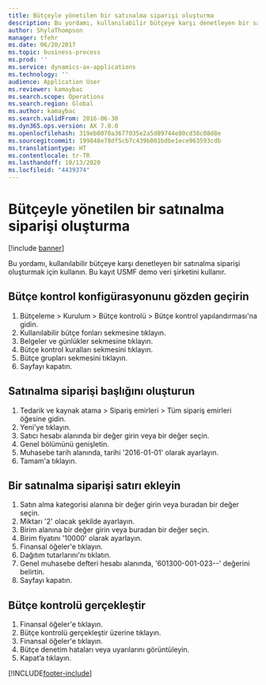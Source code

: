 ```yaml
---
title: Bütçeyle yönetilen bir satınalma siparişi oluşturma
description: Bu yordamı, kullanılabilir bütçeye karşı denetleyen bir satınalma siparişi oluşturmak için kullanın.
author: ShylaThompson
manager: tfehr
ms.date: 06/20/2017
ms.topic: business-process
ms.prod: ''
ms.service: dynamics-ax-applications
ms.technology: ''
audience: Application User
ms.reviewer: kamaybac
ms.search.scope: Operations
ms.search.region: Global
ms.author: kamaybac
ms.search.validFrom: 2016-06-30
ms.dyn365.ops.version: AX 7.0.0
ms.openlocfilehash: 319eb0070a3677035e2a5d89744e80cd38c08d8e
ms.sourcegitcommit: 199848e78df5cb7c439b001bdbe1ece963593cdb
ms.translationtype: HT
ms.contentlocale: tr-TR
ms.lasthandoff: 10/13/2020
ms.locfileid: "4439374"
---
```

# <a name="create-a-purchase-order-governed-by-budget"></a>Bütçeyle yönetilen bir satınalma siparişi oluşturma

[!include [banner](../../includes/banner.md)]

Bu yordamı, kullanılabilir bütçeye karşı denetleyen bir satınalma siparişi oluşturmak için kullanın. Bu kayıt USMF demo veri şirketini kullanır.


## <a name="review-the-budget-control-configuration"></a>Bütçe kontrol konfigürasyonunu gözden geçirin
1. Bütçeleme > Kurulum > Bütçe kontrolü > Bütçe kontrol yapılandırması'na gidin.
2. Kullanılabilir bütçe fonları sekmesine tıklayın.
3. Belgeler ve günlükler sekmesine tıklayın.
4. Bütçe kontrol kuralları sekmesini tıklayın.
5. Bütçe grupları sekmesini tıklayın.
6. Sayfayı kapatın.

## <a name="create-the-purchase-order-header"></a>Satınalma siparişi başlığını oluşturun
1. Tedarik ve kaynak atama > Sipariş emirleri > Tüm sipariş emirleri öğesine gidin.
2. Yeni'ye tıklayın.
3. Satıcı hesabı alanında bir değer girin veya bir değer seçin.
4. Genel bölümünü genişletin.
5. Muhasebe tarih alanında, tarihi '2016-01-01' olarak ayarlayın.
6. Tamam'a tıklayın.

## <a name="add-a-purchase-order-line"></a>Bir satınalma siparişi satırı ekleyin
1. Satın alma kategorisi alanına bir değer girin veya buradan bir değer seçin.
2. Miktarı '2' olacak şekilde ayarlayın.
3. Birim alanına bir değer girin veya buradan bir değer seçin.
4. Birim fiyatını '10000' olarak ayarlayın.
5. Finansal öğeler'e tıklayın.
6. Dağıtım tutarlarını'nı tıklatın.
7. Genel muhasebe defteri hesabı alanında, '601300-001-023--' değerini belirtin.
8. Sayfayı kapatın.

## <a name="perform-budget-checking"></a>Bütçe kontrolü gerçekleştir
1. Finansal öğeler'e tıklayın.
2. Bütçe kontrolü gerçekleştir üzerine tıklayın.
3. Finansal öğeler'e tıklayın.
4. Bütçe denetim hataları veya uyarılarını görüntüleyin.
5. Kapat’a tıklayın.



[!INCLUDE[footer-include](../../../includes/footer-banner.md)]